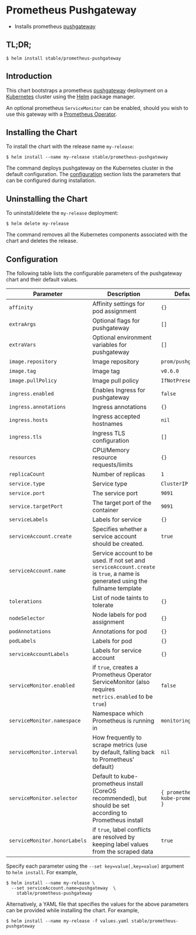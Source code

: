# Prometheus Pushgateway

* Installs prometheus [pushgateway](https://github.com/prometheus/pushgateway)

## TL;DR;

```console
$ helm install stable/prometheus-pushgateway
```

## Introduction

This chart bootstraps a prometheus [pushgateway](http://github.com/prometheus/pushgateway) deployment on a [Kubernetes](http://kubernetes.io) cluster using the [Helm](https://helm.sh) package manager.

An optional prometheus `ServiceMonitor` can be enabled, should you wish to use this gateway with a [Prometheus Operator](https://github.com/coreos/prometheus-operator).

## Installing the Chart

To install the chart with the release name `my-release`:

```console
$ helm install --name my-release stable/prometheus-pushgateway
```

The command deploys pushgateway on the Kubernetes cluster in the default configuration. The [configuration](#configuration) section lists the parameters that can be configured during installation.

## Uninstalling the Chart

To uninstall/delete the `my-release` deployment:

```console
$ helm delete my-release
```

The command removes all the Kubernetes components associated with the chart and deletes the release.

## Configuration

The following table lists the configurable parameters of the pushgateway chart and their default values.

|        Parameter            |                                                          Description                                                          |      Default                      |
| --------------------------- | ----------------------------------------------------------------------------------------------------------------------------- | --------------------------------- |
| `affinity`                  | Affinity settings for pod assignment                                                                                          | `{}`                              |
| `extraArgs`                 | Optional flags for pushgateway                                                                                                | `[]`                              |
| `extraVars`                 | Optional environment variables for pushgateway                                                                                | `[]`                              |
| `image.repository`          | Image repository                                                                                                              | `prom/pushgateway`                |
| `image.tag`                 | Image tag                                                                                                                     | `v0.6.0`                          |
| `image.pullPolicy`          | Image pull policy                                                                                                             | `IfNotPresent`                    |
| `ingress.enabled`           | Enables Ingress for pushgateway                                                                                               | `false`                           |
| `ingress.annotations`       | Ingress annotations                                                                                                           | `{}`                              |
| `ingress.hosts`             | Ingress accepted hostnames                                                                                                    | `nil`                             |
| `ingress.tls`               | Ingress TLS configuration                                                                                                     | `[]`                              |
| `resources`                 | CPU/Memory resource requests/limits                                                                                           | `{}`                              |
| `replicaCount`              | Number of replicas                                                                                                            | `1`                               |
| `service.type`              | Service type                                                                                                                  | `ClusterIP`                       |
| `service.port`              | The service port                                                                                                              | `9091`                            |
| `service.targetPort`        | The target port of the container                                                                                              | `9091`                            |
| `serviceLabels`             | Labels for service                                                                                                            | `{}`                              |
| `serviceAccount.create`     | Specifies whether a service account should be created.                                                                        | `true`                            |
| `serviceAccount.name`       | Service account to be used. If not set and `serviceAccount.create` is `true`, a name is generated using the fullname template |                                   |
| `tolerations`               | List of node taints to tolerate                                                                                               | `{}`                              |
| `nodeSelector`              | Node labels for pod assignment                                                                                                | `{}`                              |
| `podAnnotations`            | Annotations for pod                                                                                                           | `{}`                              |
| `podLabels`                 | Labels for pod                                                                                                                | `{}`                              |
| `serviceAccountLabels`      | Labels for service account                                                                                                    | `{}`                              |
| `serviceMonitor.enabled`    | if `true`, creates a Prometheus Operator ServiceMonitor (also requires `metrics.enabled` to be `true`)                        | `false`                           |
| `serviceMonitor.namespace`  | Namespace which Prometheus is running in                                                                                      | `monitoring`                      |
| `serviceMonitor.interval`   | How frequently to scrape metrics (use by default, falling back to Prometheus' default)                                        |  `nil`                            |
| `serviceMonitor.selector`   | Default to kube-prometheus install (CoreOS recommended), but should be set according to Prometheus install                    | `{ prometheus: kube-prometheus }` |
| `serviceMonitor.honorLabels`| if `true`, label conflicts are resolved by keeping label values from the scraped data                                         | `true`                            |

Specify each parameter using the `--set key=value[,key=value]` argument to `helm install`. For example,

```console
$ helm install --name my-release \
  --set serviceAccount.name=pushgateway  \
    stable/prometheus-pushgateway
```

Alternatively, a YAML file that specifies the values for the above parameters can be provided while installing the chart. For example,

```console
$ helm install --name my-release -f values.yaml stable/prometheus-pushgateway
```
